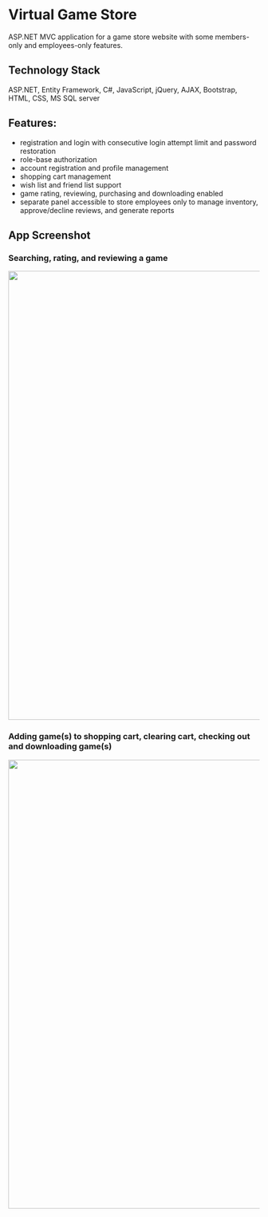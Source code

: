 # Virtual Game Store
ASP.NET MVC application for a game store website with some members-only and employees-only features.

## Technology Stack
ASP.NET, Entity Framework, C#, JavaScript, jQuery, AJAX, Bootstrap, HTML, CSS, MS SQL server

## Features: 
- registration and login with consecutive login attempt limit and password restoration
- role-base authorization
- account registration and profile management
- shopping cart management
- wish list and friend list support
- game rating, reviewing, purchasing and downloading enabled
- separate panel accessible to store employees only to manage inventory, approve/decline reviews, and generate reports

## App Screenshot
### Searching, rating, and reviewing a game
<img src="https://imgur.com/yIZIQ8X.gif" width="900">

### Adding game(s) to shopping cart, clearing cart, checking out and downloading game(s)
<img src="https://imgur.com/FHlIx7l.gif" width="900">
